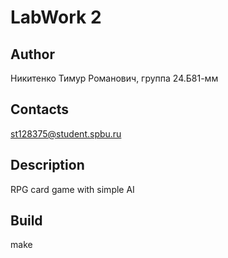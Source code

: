 # LabWork 2
## Author
Никитенко Тимур Романович, группа 24.Б81-мм
## Contacts
st128375@student.spbu.ru
## Description
RPG card game with simple AI
## Build 
make
